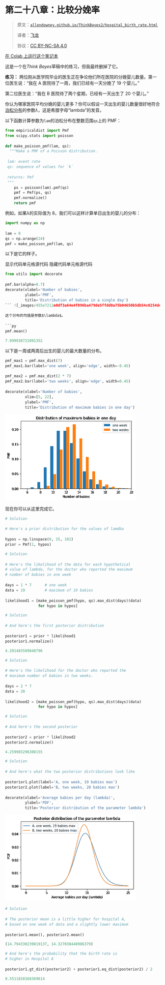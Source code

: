 # 第二十八章：比较分娩率

> 原文：[`allendowney.github.io/ThinkBayes2/hospital_birth_rate.html`](https://allendowney.github.io/ThinkBayes2/hospital_birth_rate.html)
> 
> 译者：[飞龙](https://github.com/wizardforcel)
> 
> 协议：[CC BY-NC-SA 4.0](http://creativecommons.org/licenses/by-nc-sa/4.0/)


[在 Colab 上运行这个笔记本](https://colab.research.google.com/github/AllenDowney/ThinkBayes2/blob/master/examples/hospital_birth_rate.ipynb)

这是一个在*Think Bayes*草稿中的练习，但我最终删掉了它。

**练习：** 两位刚从医学院毕业的医生正在争论他们所在医院的分娩婴儿数量。第一位医生说：“我在 A 医院待了一周，我们已经有一天分娩了 19 个婴儿。”

第二位医生说：“我在 B 医院待了两个星期，已经有一天出生了 20 个婴儿。”

你认为哪家医院平均分娩的婴儿更多？你可以假设一天出生的婴儿数量很好地符合[泊松分布](https://en.wikipedia.org/wiki/Poisson_distribution)的参数$\lambda$，这是希腊字母“lambda”的发音。

以下函数计算参数为`lam`的泊松分布在整数范围`qs`上的 PMF：

```py
from empiricaldist import Pmf
from scipy.stats import poisson

def make_poisson_pmf(lam, qs):
  """Make a PMF of a Poisson distribution.

 lam: event rate
 qs: sequence of values for `k`

 returns: Pmf
 """
    ps = poisson(lam).pmf(qs)
    pmf = Pmf(ps, qs)
    pmf.normalize()
    return pmf 
```

例如，如果$\lambda$的实际值为 8，我们可以这样计算单日出生的婴儿的分布：

```py
import numpy as np

lam = 8
qs = np.arange(24)
pmf = make_poisson_pmf(lam, qs) 
```

以下是它的样子。

显示代码单元格源代码 隐藏代码单元格源代码

```py
from utils import decorate

pmf.bar(alpha=0.7)
decorate(xlabel='Number of babies', 
         ylabel='PMF',
         title='Distribution of babies in a single day') 
``` ![_images/455e7212e0df3a64e4f896ba479de5ffdd0a75b04650b5db54c0254de70941eb.png](img/a154135c5310ff6d54430faa88766d2f.png)

这个分布的均值是参数$\lambda$。

```py
pmf.mean() 
```

```py
7.999938721091352 
```

以下是一周或两周后出生的婴儿的最大数量的分布。

```py
pmf_max1 = pmf.max_dist(7)
pmf_max1.bar(label='one week', align='edge', width=-0.45)

pmf_max2 = pmf.max_dist(2 * 7)
pmf_max2.bar(label='two weeks', align='edge', width=0.45)

decorate(xlabel='Number of babies',
         xlim=[5, 22],
         ylabel='PMF',
         title='Distribution of maximum babies in one day') 
```

![_images/13f236aa791bf6e4cbb7a3f41b08f4a23884da7cfee2b831e04ab79ef253e372.png](img/6572fd1f7bbcbc590f53a1ad3b42adbb.png)

现在你可以从这里完成它。

```py
# Solution

# Here's a prior distribution for the values of lamdba

hypos = np.linspace(0, 25, 101)
prior = Pmf(1, hypos) 
```

```py
# Solution

# Here's the likelihood of the data for each hypothetical
# value of lambda, for the doctor who reported the maximum
# number of babies in one week

days = 1 * 7      # one week
data = 19         # maximum of 19 babies

likelihood1 = [make_poisson_pmf(hypo, qs).max_dist(days)(data)
               for hypo in hypos] 
```

```py
# Solution

# And here's the first posterior distribution

posterior1 = prior * likelihood1
posterior1.normalize() 
```

```py
4.201483589848796 
```

```py
# Solution

# Here's the likelihood for the doctor who reported the
# maximum number of babies in two weeks.

days = 2 * 7
data = 20

likelihood2 = [make_poisson_pmf(hypo, qs).max_dist(days)(data)
               for hypo in hypos] 
```

```py
# Solution

# And here's the second posterior

posterior2 = prior * likelihood2
posterior2.normalize() 
```

```py
4.259983296308155 
```

```py
# Solution

# And here's what the two posterior distributions look like

posterior1.plot(label='A, one week, 19 babies max')
posterior2.plot(label='B, two weeks, 20 babies max')

decorate(xlabel='Average babies per day (lambda)', 
         ylabel='PDF',
         title='Posterior distribution of the parameter lambda') 
```

![_images/dd6f0474e1a7d5db3a82a64f9408af43695c0e0a153f549cfdfd353ae06cce86.png](img/e611f3ad921d5602ff8901e3306514bc.png)

```py
# Solution

# The posterior mean is a little higher for hospital A,
# based on one week of data and a slightly lower maximum

posterior1.mean(), posterior2.mean() 
```

```py
(14.794330239819137, 14.327038448986379) 
```

```py
# And here's the probability that the birth rate is 
# higher in Hospital A

posterior1.gt_dist(posterior2) + posterior1.eq_dist(posterior2) / 2 
```

```py
0.5511810168369614 
```
